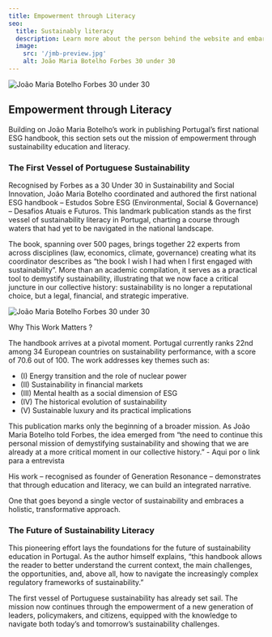 ```yaml
---
title: Empowerment through Literacy
seo:
  title: Sustainably literacy
  description: Learn more about the person behind the website and embark on a journey of inspiration and shared experiences.
  image:
    src: '/jmb-preview.jpg'
    alt: João Maria Botelho Forbes 30 under 30
---
```


![João Maria Botelho Forbes 30 under 30](/jmb-preview.jpg)

## Empowerment through Literacy

Building on João Maria Botelho’s work in publishing Portugal’s first national ESG handbook, this section sets out the mission of empowerment through sustainability education and literacy.

### The First Vessel of Portuguese Sustainability

Recognised by Forbes as a 30 Under 30 in Sustainability and Social Innovation, João Maria Botelho coordinated and authored the first national ESG handbook – Estudos Sobre ESG (Environmental, Social & Governance) – Desafios Atuais e Futuros. This landmark publication stands as the first vessel of sustainability literacy in Portugal, charting a course through waters that had yet to be navigated in the national landscape.

The book, spanning over 500 pages, brings together 22 experts from across disciplines (law, economics, climate, governance) creating what its coordinator describes as “the book I wish I had when I first engaged with sustainability”. More than an academic compilation, it serves as a practical tool to demystify sustainability, illustrating that we now face a critical juncture in our collective history: sustainability is no longer a reputational choice, but a legal, financial, and strategic imperative.

![João Maria Botelho Forbes 30 under 30](/jmb-forbes.jpeg)

Why This Work Matters ?

The handbook arrives at a pivotal moment. Portugal currently ranks 22nd among 34 European countries on sustainability performance, with a score of 70.6 out of 100. The work addresses key themes such as:

- (I) Energy transition and the role of nuclear power
- (II) Sustainability in financial markets
- (III) Mental health as a social dimension of ESG
- (IV) The historical evolution of sustainability
- (V) Sustainable luxury and its practical implications

This publication marks only the beginning of a broader mission. As João Maria Botelho told Forbes, the idea emerged from “the need to continue this personal mission of demystifying sustainability and showing that we are already at a more critical moment in our collective history.” - Aqui por o link para a entrevista

His work – recognised as founder of Generation Resonance – demonstrates that through education and literacy, we can build an integrated narrative.

One that goes beyond a single vector of sustainability and embraces a holistic, transformative approach.

### The Future of Sustainability Literacy

This pioneering effort lays the foundations for the future of sustainability education in Portugal. As the author himself explains, “this handbook allows the reader to better understand the current context, the main challenges, the opportunities, and, above all, how to navigate the increasingly complex regulatory frameworks of sustainability.”

The first vessel of Portuguese sustainability has already set sail. The mission now continues through the empowerment of a new generation of leaders, policymakers, and citizens, equipped with the knowledge to navigate both today’s and tomorrow’s sustainability challenges.
